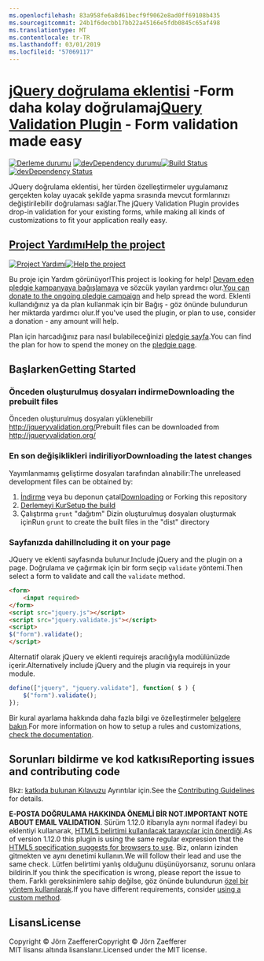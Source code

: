 ```yaml
---
ms.openlocfilehash: 83a958fe6a8d61becf9f9062e8ad0ff69108b435
ms.sourcegitcommit: 24b1f6decbb17bb22a45166e5fdb0845c65af498
ms.translationtype: MT
ms.contentlocale: tr-TR
ms.lasthandoff: 03/01/2019
ms.locfileid: "57069117"
---
```

<a name="jquery-validation-pluginhttpjqueryvalidationorg---form-validation-made-easy"></a><span data-ttu-id="f47a9-101">[jQuery doğrulama eklentisi](http://jqueryvalidation.org/) -Form daha kolay doğrulama</span><span class="sxs-lookup"><span data-stu-id="f47a9-101">[jQuery Validation Plugin](http://jqueryvalidation.org/) - Form validation made easy</span></span>
================================

<span data-ttu-id="f47a9-102">[![Derleme durumu](https://secure.travis-ci.org/jzaefferer/jquery-validation.png)](http://travis-ci.org/jzaefferer/jquery-validation)
[![devDependency durumu](https://david-dm.org/jzaefferer/jquery-validation/dev-status.png?theme=shields.io)](https://david-dm.org/jzaefferer/jquery-validation#info=devDependencies)</span><span class="sxs-lookup"><span data-stu-id="f47a9-102">[![Build Status](https://secure.travis-ci.org/jzaefferer/jquery-validation.png)](http://travis-ci.org/jzaefferer/jquery-validation)
[![devDependency Status](https://david-dm.org/jzaefferer/jquery-validation/dev-status.png?theme=shields.io)](https://david-dm.org/jzaefferer/jquery-validation#info=devDependencies)</span></span>

<span data-ttu-id="f47a9-103">JQuery doğrulama eklentisi, her türden özelleştirmeler uygulamanız gerçekten kolay uyacak şekilde yapma sırasında mevcut formlarınızı değiştirilebilir doğrulaması sağlar.</span><span class="sxs-lookup"><span data-stu-id="f47a9-103">The jQuery Validation Plugin provides drop-in validation for your existing forms, while making all kinds of customizations to fit your application really easy.</span></span>

## <a name="help-the-projecthttppledgiecomcampaigns18159"></a>[<span data-ttu-id="f47a9-104">Project Yardımı</span><span class="sxs-lookup"><span data-stu-id="f47a9-104">Help the project</span></span>](http://pledgie.com/campaigns/18159)

<span data-ttu-id="f47a9-105">[![Project Yardımı](http://www.pledgie.com/campaigns/18159.png?skin_name=chrome)](http://pledgie.com/campaigns/18159)</span><span class="sxs-lookup"><span data-stu-id="f47a9-105">[![Help the project](http://www.pledgie.com/campaigns/18159.png?skin_name=chrome)](http://pledgie.com/campaigns/18159)</span></span>

<span data-ttu-id="f47a9-106">Bu proje için Yardım görünüyor!</span><span class="sxs-lookup"><span data-stu-id="f47a9-106">This project is looking for help!</span></span> <span data-ttu-id="f47a9-107">[Devam eden pledgie kampanyaya bağışlamaya](http://pledgie.com/campaigns/18159) ve sözcük yayılan yardımcı olur.</span><span class="sxs-lookup"><span data-stu-id="f47a9-107">[You can donate to the ongoing pledgie campaign](http://pledgie.com/campaigns/18159) and help spread the word.</span></span> <span data-ttu-id="f47a9-108">Eklenti kullandığınız ya da plan kullanmak için bir Bağış - göz önünde bulundurun her miktarda yardımcı olur.</span><span class="sxs-lookup"><span data-stu-id="f47a9-108">If you've used the plugin, or plan to use, consider a donation - any amount will help.</span></span>

<span data-ttu-id="f47a9-109">Plan için harcadığınız para nasıl bulabileceğinizi [pledgie sayfa](http://pledgie.com/campaigns/18159).</span><span class="sxs-lookup"><span data-stu-id="f47a9-109">You can find the plan for how to spend the money on the [pledgie page](http://pledgie.com/campaigns/18159).</span></span>

## <a name="getting-started"></a><span data-ttu-id="f47a9-110">Başlarken</span><span class="sxs-lookup"><span data-stu-id="f47a9-110">Getting Started</span></span>

### <a name="downloading-the-prebuilt-files"></a><span data-ttu-id="f47a9-111">Önceden oluşturulmuş dosyaları indirme</span><span class="sxs-lookup"><span data-stu-id="f47a9-111">Downloading the prebuilt files</span></span>

<span data-ttu-id="f47a9-112">Önceden oluşturulmuş dosyaları yüklenebilir http://jqueryvalidation.org/</span><span class="sxs-lookup"><span data-stu-id="f47a9-112">Prebuilt files can be downloaded from http://jqueryvalidation.org/</span></span>

### <a name="downloading-the-latest-changes"></a><span data-ttu-id="f47a9-113">En son değişiklikleri indiriliyor</span><span class="sxs-lookup"><span data-stu-id="f47a9-113">Downloading the latest changes</span></span>

<span data-ttu-id="f47a9-114">Yayımlanmamış geliştirme dosyaları tarafından alınabilir:</span><span class="sxs-lookup"><span data-stu-id="f47a9-114">The unreleased development files can be obtained by:</span></span>

 1. <span data-ttu-id="f47a9-115">[İndirme](https://github.com/jzaefferer/jquery-validation/archive/master.zip) veya bu deponun çatal</span><span class="sxs-lookup"><span data-stu-id="f47a9-115">[Downloading](https://github.com/jzaefferer/jquery-validation/archive/master.zip) or Forking this repository</span></span>
 2. [<span data-ttu-id="f47a9-116">Derlemeyi Kur</span><span class="sxs-lookup"><span data-stu-id="f47a9-116">Setup the build</span></span>](CONTRIBUTING.md#build-setup)
 3. <span data-ttu-id="f47a9-117">Çalıştırma `grunt` "dağıtım" Dizin oluşturulmuş dosyaları oluşturmak için</span><span class="sxs-lookup"><span data-stu-id="f47a9-117">Run `grunt` to create the built files in the "dist" directory</span></span>

### <a name="including-it-on-your-page"></a><span data-ttu-id="f47a9-118">Sayfanızda dahil</span><span class="sxs-lookup"><span data-stu-id="f47a9-118">Including it on your page</span></span>

<span data-ttu-id="f47a9-119">JQuery ve eklenti sayfasında bulunur.</span><span class="sxs-lookup"><span data-stu-id="f47a9-119">Include jQuery and the plugin on a page.</span></span> <span data-ttu-id="f47a9-120">Doğrulama ve çağırmak için bir form seçip `validate` yöntemi.</span><span class="sxs-lookup"><span data-stu-id="f47a9-120">Then select a form to validate and call the `validate` method.</span></span>

```html
<form>
    <input required>
</form>
<script src="jquery.js"></script>
<script src="jquery.validate.js"></script>
<script>
$("form").validate();
</script>
```

<span data-ttu-id="f47a9-121">Alternatif olarak jQuery ve eklenti requirejs aracılığıyla modülünüzde içerir.</span><span class="sxs-lookup"><span data-stu-id="f47a9-121">Alternatively include jQuery and the plugin via requirejs in your module.</span></span>

```js
define(["jquery", "jquery.validate"], function( $ ) {
    $("form").validate();
});
```

<span data-ttu-id="f47a9-122">Bir kural ayarlama hakkında daha fazla bilgi ve özelleştirmeler [belgelere bakın](http://jqueryvalidation.org/documentation/).</span><span class="sxs-lookup"><span data-stu-id="f47a9-122">For more information on how to setup a rules and customizations, [check the documentation](http://jqueryvalidation.org/documentation/).</span></span>

## <a name="reporting-issues-and-contributing-code"></a><span data-ttu-id="f47a9-123">Sorunları bildirme ve kod katkısı</span><span class="sxs-lookup"><span data-stu-id="f47a9-123">Reporting issues and contributing code</span></span>

<span data-ttu-id="f47a9-124">Bkz: [katkıda bulunan Kılavuzu](CONTRIBUTING.md) Ayrıntılar için.</span><span class="sxs-lookup"><span data-stu-id="f47a9-124">See the [Contributing Guidelines](CONTRIBUTING.md) for details.</span></span>

<span data-ttu-id="f47a9-125">**E-POSTA DOĞRULAMA HAKKINDA ÖNEMLİ BİR NOT**.</span><span class="sxs-lookup"><span data-stu-id="f47a9-125">**IMPORTANT NOTE ABOUT EMAIL VALIDATION**.</span></span> <span data-ttu-id="f47a9-126">Sürüm 1.12.0 itibarıyla aynı normal ifadeyi bu eklentiyi kullanarak, [HTML5 belirtimi kullanılacak tarayıcılar için önerdiği](https://html.spec.whatwg.org/multipage/forms.html#valid-e-mail-address).</span><span class="sxs-lookup"><span data-stu-id="f47a9-126">As of version 1.12.0 this plugin is using the same regular expression that the [HTML5 specification suggests for browsers to use](https://html.spec.whatwg.org/multipage/forms.html#valid-e-mail-address).</span></span> <span data-ttu-id="f47a9-127">Biz, onların izinden gitmekten ve aynı denetimi kullanın.</span><span class="sxs-lookup"><span data-stu-id="f47a9-127">We will follow their lead and use the same check.</span></span> <span data-ttu-id="f47a9-128">Lütfen belirtimi yanlış olduğunu düşünüyorsanız, sorunu onlara bildirin.</span><span class="sxs-lookup"><span data-stu-id="f47a9-128">If you think the specification is wrong, please report the issue to them.</span></span> <span data-ttu-id="f47a9-129">Farklı gereksinimlere sahip değilse, göz önünde bulundurun [özel bir yöntem kullanılarak](http://jqueryvalidation.org/jQuery.validator.addMethod/).</span><span class="sxs-lookup"><span data-stu-id="f47a9-129">If you have different requirements, consider [using a custom method](http://jqueryvalidation.org/jQuery.validator.addMethod/).</span></span>

## <a name="license"></a><span data-ttu-id="f47a9-130">Lisans</span><span class="sxs-lookup"><span data-stu-id="f47a9-130">License</span></span>
<span data-ttu-id="f47a9-131">Copyright &copy; Jörn Zaefferer</span><span class="sxs-lookup"><span data-stu-id="f47a9-131">Copyright &copy; Jörn Zaefferer</span></span><br>
<span data-ttu-id="f47a9-132">MIT lisansı altında lisanslanır.</span><span class="sxs-lookup"><span data-stu-id="f47a9-132">Licensed under the MIT license.</span></span>
